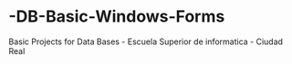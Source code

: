 # -DB-Basic-Windows-Forms
Basic Projects for Data Bases - Escuela Superior de informatica - Ciudad Real
